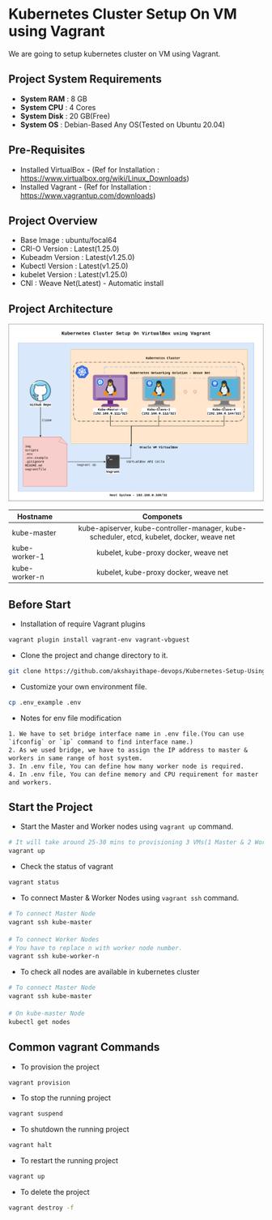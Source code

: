 # Kubernetes Cluster Setup On VM using Vagrant
We are going to setup kubernetes cluster on VM using Vagrant.

## Project System Requirements

- **System RAM** : 8 GB
- **System CPU** : 4 Cores
- **System Disk** : 20 GB(Free)
- **System OS** : Debian-Based Any OS(Tested on Ubuntu 20.04)

## Pre-Requisites

- Installed VirtualBox - (Ref for Installation : https://www.virtualbox.org/wiki/Linux_Downloads)
- Installed Vagrant - (Ref for Installation : https://www.vagrantup.com/downloads)

## Project Overview 

- Base Image : ubuntu/focal64
- CRI-O Version : Latest(1.25.0)
- Kubeadm Version : Latest(v1.25.0)
- Kubectl Version : Latest(v1.25.0)
- kubelet Version : Latest(v1.25.0)
- CNI : Weave Net(Latest) - Automatic install 

## Project Architecture 

![Kubernetes Cluster Setup On VM using Vagrant](./img/Kubernetes-Cluster-Using-Vagrant-On-VirtualBox.png)

| Hostname        | Componets           | 
| ------------- |:-------------:| 
| kube-master      | kube-apiserver, kube-controller-manager, kube-scheduler, etcd, kubelet, docker, weave net | 
| kube-worker-1      | kubelet, kube-proxy docker, weave net      |  
| kube-worker-n | kubelet, kube-proxy docker, weave net      | 

## Before Start

- Installation of require Vagrant plugins

```bash
vagrant plugin install vagrant-env vagrant-vbguest
```

- Clone the project and change directory to it.

```bash
git clone https://github.com/akshayithape-devops/Kubernetes-Setup-Using-Vagrant.git && cd Kubernetes-Setup-Using-Vagrant
```

- Customize your own environment file.

```bash
cp .env_example .env
```

- Notes for env file modification 

``` 
1. We have to set bridge interface name in .env file.(You can use `ifconfig` or `ip` command to find interface name.)
2. As we used bridge, we have to assign the IP address to master & workers in same range of host system.
3. In .env file, You can define how many worker node is required.
4. In .env file, You can define memory and CPU requirement for master and workers.
```

## Start the Project 

- Start the Master and Worker nodes using `vagrant up` command.

```bash
# It will take around 25-30 mins to provisioning 3 VMs(1 Master & 2 Workers)
vagrant up 
```

- Check the status of vagrant 

```bash
vagrant status
```

- To connect Master & Worker Nodes using `vagrant ssh` command.

```bash
# To connect Master Node
vagrant ssh kube-master

# To connect Worker Nodes
# You have to replace n with worker node number.
vagrant ssh kube-worker-n
```

- To check all nodes are available in kubernetes cluster

```bash
# To connect Master Node
vagrant ssh kube-master

# On kube-master Node
kubectl get nodes
```

## Common vagrant Commands

- To provision the project

```bash
vagrant provision
```

- To stop the running project 

```bash
vagrant suspend
```

- To shutdown the running project 

```bash
vagrant halt
```

- To restart the running project 

```bash
vagrant up
```

- To delete the project 

```bash
vagrant destroy -f
```
